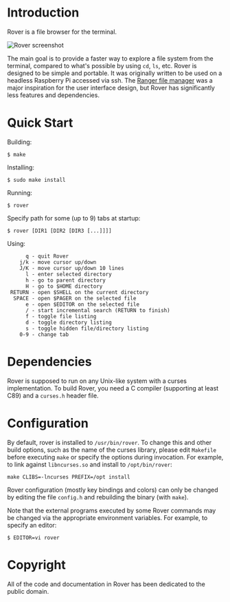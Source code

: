 Introduction
============

 Rover is a file browser for the terminal.

![Rover screenshot](/../screenshots/screenshot.png?raw=true "Screenshot")

 The main goal is to provide a faster way to explore a file system from the
terminal, compared to what's possible by using `cd`, `ls`, etc. Rover
is designed to be simple and portable. It was originally written to be
used on a headless Raspberry Pi accessed via ssh. The [Ranger file manager](http://ranger.nongnu.org/)
was a major inspiration for the user interface design, but Rover has
significantly less features and dependencies.


Quick Start
===========

 Building:
 ```
 $ make
 ```

 Installing:
 ```
 $ sudo make install
 ```

 Running:
 ```
 $ rover
 ```

 Specify path for some (up to 9) tabs at startup:
 ```
 $ rover [DIR1 [DIR2 [DIR3 [...]]]]
 ```

 Using:
 ```
       q - quit Rover
     j/k - move cursor up/down
     J/K - move cursor up/down 10 lines
       l - enter selected directory
       h - go to parent directory
       H - go to $HOME directory
  RETURN - open $SHELL on the current directory
   SPACE - open $PAGER on the selected file
       e - open $EDITOR on the selected file
       / - start incremental search (RETURN to finish)
       f - toggle file listing
       d - toggle directory listing
       s - toggle hidden file/directory listing
     0-9 - change tab
 ```


Dependencies
============

 Rover is supposed to run on any Unix-like system with a curses implementation.
To build Rover, you need a C compiler (supporting at least C89) and a `curses.h`
header file.


Configuration
=============

 By default, rover is installed to `/usr/bin/rover`. To change this and other
build options, such as the name of the curses library, please edit `Makefile`
before executing `make` or specify the options during invocation. For example,
to link against `libncurses.so` and install to `/opt/bin/rover`:
 ```
 make CLIBS=-lncurses PREFIX=/opt install
 ```

 Rover configuration (mostly key bindings and colors) can only be changed
by editing the file `config.h` and rebuilding the binary (with `make`).

 Note that the external programs executed by some Rover commands may be changed
via the appropriate environment variables. For example, to specify an editor:
 ```
 $ EDITOR=vi rover
 ```


Copyright
=========

 All of the code and documentation in Rover has been dedicated to the
   public domain.
